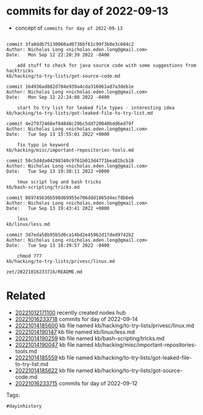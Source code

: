# commits for day of 2022-09-13

- concept of `commits for day of 2022-09-13`

```

commit 3fa8ddb75130060ad0736bf61c99f3b0e3c604c2
Author: Nicholas Long <nicholas.eden.long@gmail.com>
Date:   Mon Sep 12 22:20:39 2022 -0400

    add stuff to check for java source code with some suggestions from hacktricks
kb/hacking/to-try-lists/got-source-code.md

commit 164936ad882d704e939a4cda316061ad7a3deb1e
Author: Nicholas Long <nicholas.eden.long@gmail.com>
Date:   Mon Sep 12 22:24:08 2022 -0400

    start to try list for leaked file types - interesting idea
kb/hacking/to-try-lists/got-leaked-file-to-try-list.md

commit 4e27972468ef84848c29bc5dd720040bdd6ed79f
Author: Nicholas Long <nicholas.eden.long@gmail.com>
Date:   Tue Sep 13 15:55:01 2022 +0000

    fix typo in keyword
kb/hacking/misc/important-repositories-tools.md

commit 50c5d4da04298340c9761b013d4771bea82bcb18
Author: Nicholas Long <nicholas.eden.long@gmail.com>
Date:   Tue Sep 13 19:38:11 2022 +0000

    tmux script log and bash tricks
kb/bash-scripting/tricks.md

commit 869745636b598d69955e706ddd1865d4ecf8b6e6
Author: Nicholas Long <nicholas.eden.long@gmail.com>
Date:   Tue Sep 13 19:43:41 2022 +0000

    less
kb/linux/less.md

commit 3d7eda58b95b5d0ca14bd2e45962d17ded9742b2
Author: Nicholas Long <nicholas.eden.long@gmail.com>
Date:   Tue Sep 13 18:39:57 2022 -0400

    chmod 777
kb/hacking/to-try-lists/privesc/linux.md
```

` zet/20221016233716/README.md `

# Related

- [20221012171100](/zet/20221012171100/README.md) recently created nodes hub
- [20221016233718](/zet/20221016233718/README.md) commits for day of 2022-09-14
- [20221014185600](/zet/20221014185600/README.md) kb file named kb/hacking/to-try-lists/privesc/linux.md
- [20221014190147](/zet/20221014190147/README.md) kb file named kb/linux/less.md
- [20221014190259](/zet/20221014190259/README.md) kb file named kb/bash-scripting/tricks.md
- [20221014190047](/zet/20221014190047/README.md) kb file named kb/hacking/misc/important-repositories-tools.md
- [20221014185559](/zet/20221014185559/README.md) kb file named kb/hacking/to-try-lists/got-leaked-file-to-try-list.md
- [20221014185622](/zet/20221014185622/README.md) kb file named kb/hacking/to-try-lists/got-source-code.md
- [20221016233715](/zet/20221016233715/README.md) commits for day of 2022-09-12

Tags:

    #dayinhistory
